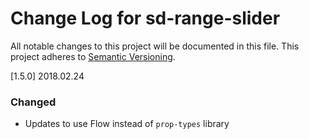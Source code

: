 # Change Log for sd-range-slider
All notable changes to this project will be documented in this file.
This project adheres to [Semantic Versioning](http://semver.org/).

[1.5.0] 2018.02.24
### Changed
- Updates to use Flow instead of `prop-types` library
